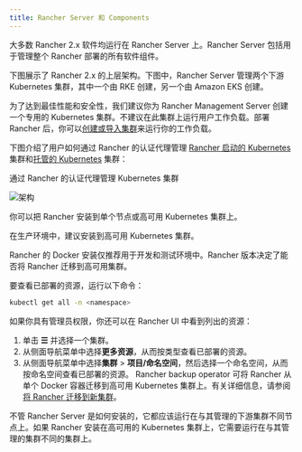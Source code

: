 ```yaml
---
title: Rancher Server 和 Components
---
```


大多数 Rancher 2.x 软件均运行在 Rancher Server 上。Rancher Server 包括用于管理整个 Rancher 部署的所有软件组件。

下图展示了 Rancher 2.x 的上层架构。下图中，Rancher Server 管理两个下游 Kubernetes 集群，其中一个由 RKE 创建，另一个由 Amazon EKS 创建。

为了达到最佳性能和安全性，我们建议你为 Rancher Management Server 创建一个专用的 Kubernetes 集群。不建议在此集群上运行用户工作负载。部署 Rancher 后，你可以[创建或导入集群](../../pages-for-subheaders/kubernetes-clusters-in-rancher-setup.md)来运行你的工作负载。

下图介绍了用户如何通过 Rancher 的认证代理管理 [Rancher 启动的 Kubernetes](../../pages-for-subheaders/launch-kubernetes-with-rancher.md) 集群和[托管的 Kubernetes](../../pages-for-subheaders/set-up-clusters-from-hosted-kubernetes-providers.md) 集群：

<figcaption>通过 Rancher 的认证代理管理 Kubernetes 集群</figcaption>

![架构](/img/rancher-architecture-rancher-api-server.svg)

你可以把 Rancher 安装到单个节点或高可用 Kubernetes 集群上。

在生产环境中，建议安装到高可用 Kubernetes 集群。

Rancher 的 Docker 安装仅推荐用于开发和测试环境中。Rancher 版本决定了能否将 Rancher 迁移到高可用集群。

要查看已部署的资源，运行以下命令：

```bash
kubectl get all -n <namespace>
```
如果你具有管理员权限，你还可以在 Rancher UI 中看到列出的资源：

1. 单击 **☰** 并选择一个集群。
1. 从侧面导航菜单中选择**更多资源**，从而按类型查看已部署的资源。
1. 从侧面导航菜单中选择**集群** > **项目/命名空间**，然后选择一个命名空间，从而按命名空间查看已部署的资源。
   Rancher backup operator 可将 Rancher 从单个 Docker 容器迁移到高可用 Kubernetes 集群上。有关详细信息，请参阅[将 Rancher 迁移到新集群](../../how-to-guides/new-user-guides/backup-restore-and-disaster-recovery/migrate-rancher-to-new-cluster.md)。

不管 Rancher Server 是如何安装的，它都应该运行在与其管理的下游集群不同节点上。如果 Rancher 安装在高可用的 Kubernetes 集群上，它需要运行在与其管理的集群不同的集群上。
